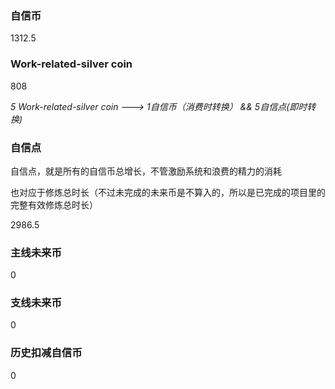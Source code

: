 ### 自信币
1312.5

### Work-related-silver coin
808

_5 Work-related-silver coin ---> 1自信币（消费时转换） && 5自信点(即时转换)_

### 自信点
自信点，就是所有的自信币总增长，不管激励系统和浪费的精力的消耗

也对应于修炼总时长（不过未完成的未来币是不算入的，所以是已完成的项目里的完整有效修炼总时长）

2986.5

### 主线未来币
0

### 支线未来币
0

### 历史扣减自信币
0
